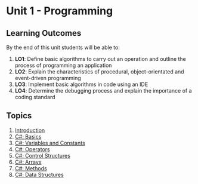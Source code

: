 # Unit 1 - Programming

## Learning Outcomes

By the end of this unit students will be able to:
1. **LO1**: Define basic algorithms to carry out an operation and outline the process of programming an application
1. **LO2**: Explain the characteristics of procedural, object-orientated and event-driven programming
1. **LO3**: Implement basic algorithms in code using an IDE
1. **LO4**: Determine the debugging process and explain the importance of a coding standard

## Topics

1. [Introduction](01_Intro.md)
1. [C#: Basics](02_CSBasics.md)
1. [C#: Variables and Constants](03_ConstVar.md)
1. [C#: Operators](04_Operators.md)
1. [C#: Control Structures](05_ConStructs.md)
1. [C#: Arrays](06_Arrays.md)
1. [C#: Methods](07_Methods.md)
1. [C#: Data Structures](08_DataStructures.md)